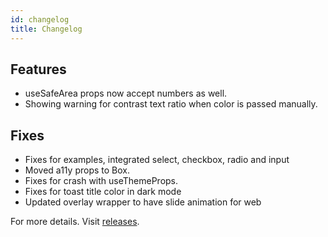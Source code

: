 ```yaml
---
id: changelog
title: Changelog
---
```


## Features

- useSafeArea props now accept numbers as well.
- Showing warning for contrast text ratio when color is passed manually.

## Fixes

- Fixes for examples, integrated select, checkbox, radio and input
- Moved a11y props to Box.
- Fixes for crash with useThemeProps.
- Fixes for toast title color in dark mode
- Updated overlay wrapper to have slide animation for web

For more details. Visit [releases](https://github.com/GeekyAnts/NativeBase/releases/tag/v3.0.0-next.32).
